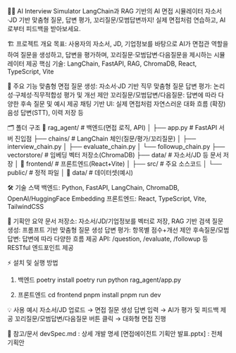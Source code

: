 🧑‍💼 AI Interview Simulator
LangChain과 RAG 기반의 AI 면접 시뮬레이터
자소서·JD 기반 맞춤형 질문, 답변 평가, 꼬리질문/모범답변까지!
실제 면접처럼 연습하고, AI로부터 피드백을 받아보세요.

🏗️ 프로젝트 개요
목표: 사용자의 자소서, JD, 기업정보를 바탕으로 AI가 면접관 역할을 하여 질문을 생성하고, 답변을 평가하며, 꼬리질문·모범답변·다음질문을 제시하는 시뮬레이터 제공
핵심 기술: LangChain, FastAPI, RAG, ChromaDB, React, TypeScript, Vite

🚀 주요 기능
맞춤형 면접 질문 생성: 자소서·JD 기반 직무 맞춤형 질문
답변 평가: 논리성·구체성·직무적합성 평가 및 개선 제안
꼬리질문/모범답변/다음질문: 답변에 따라 다양한 후속 질문 및 예시 제공
채팅 기반 UI: 실제 면접처럼 자연스러운 대화 흐름
(확장) 음성 답변(STT), 이력 저장 등

🗂️ 폴더 구조
📁 rag_agent/ # 백엔드(면접 로직, API)
│
├── app.py # FastAPI 서버 진입점
├── chains/ # LangChain 체인(질문/평가/꼬리질문)
│ ├── interview_chain.py
│ ├── evaluate_chain.py
│ └── followup_chain.py
├── vectorstore/ # 임베딩 벡터 저장소(ChromaDB)
├── data/ # 자소서/JD 등 문서 저장
│
📁 frontend/ # 프론트엔드(React+Vite)
│ ├── src/ # 주요 소스코드
│ └── public/ # 정적 파일
│
📁 data/ # 데이터셋(예시)


🛠️ 기술 스택
백엔드: Python, FastAPI, LangChain, ChromaDB, OpenAI/HuggingFace Embedding
프론트엔드: React, TypeScript, Vite, TailwindCSS

📝 기획안 요약
문서 저장소: 자소서/JD/기업정보를 벡터로 저장, RAG 기반 검색
질문 생성: 프롬프트 기반 맞춤형 질문 생성
답변 평가: 항목별 점수+개선 제안
후속질문/모범답변: 답변에 따라 다양한 흐름 제공
API: /question, /evaluate, /followup 등 RESTful 엔드포인트 제공


⚡ 설치 및 실행 방법
1. 백엔드
poetry install
poetry run python rag_agent/app.py

2. 프론트엔드
cd frontend
pnpm install
pnpm run dev


💡 사용 예시
자소서/JD 업로드 → 면접 질문 생성
답변 입력 → AI가 평가 및 피드백 제공
꼬리질문/모범답변/다음질문 버튼 클릭 → 대화형 면접 진행

📄 참고/문서
devSpec.md : 상세 개발 명세
[면접에이전트 기획안 발표.pptx] : 전체 기획안